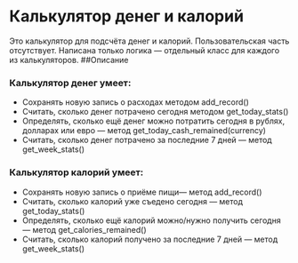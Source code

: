 # Калькулятор денег и калорий
Это калькулятор для подсчёта денег и калорий. Пользовательская часть отсутствует. Написана только логика — отдельный класс для каждого из калькуляторов.
##Описание
### Калькулятор денег умеет:
* Сохранять новую запись о расходах методом add_record()
* Считать, сколько денег потрачено сегодня методом get_today_stats()
* Определять, сколько ещё денег можно потратить сегодня в рублях, долларах или евро — метод get_today_cash_remained(currency)
* Считать, сколько денег потрачено за последние 7 дней — метод get_week_stats()
### Калькулятор калорий умеет:
* Сохранять новую запись о приёме пищи— метод add_record()
* Считать, сколько калорий уже съедено сегодня — метод get_today_stats()
* Определять, сколько ещё калорий можно/нужно получить сегодня — метод get_calories_remained()
* Считать, сколько калорий получено за последние 7 дней — метод get_week_stats()
